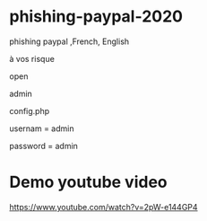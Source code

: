 # phishing-paypal-2020
phishing paypal ,French, English

à vos risque

open 

 admin

config.php

usernam = admin

password = admin

# Demo youtube video

https://www.youtube.com/watch?v=2pW-e144GP4
